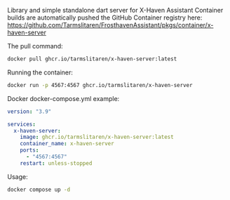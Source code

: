 Library and simple standalone dart server for X-Haven Assistant
Container builds are automatically pushed the GitHub Container registry here:
https://github.com/Tarmslitaren/FrosthavenAssistant/pkgs/container/x-haven-server

The pull command:
```bash
docker pull ghcr.io/tarmslitaren/x-haven-server:latest
```

Running the container:
```bash
docker run -p 4567:4567 ghcr.io/tarmslitaren/x-haven-server
```

Docker docker-compose.yml example:
```yaml
version: "3.9"

services:
  x-haven-server:
    image: ghcr.io/tarmslitaren/x-haven-server:latest
    container_name: x-haven-server
    ports:
      - "4567:4567"
    restart: unless-stopped
```

Usage:
```bash
docker compose up -d
```
